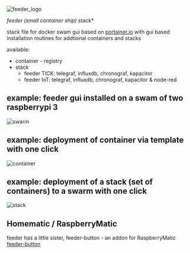 ![feeder_logo](https://github.com/holgerimbery/environment/raw/master/feeder_logo_small.jpg)

*feeder (small container ship)* stack*

stack file for docker swam gui based on [portainer.io](https://portainer.io) with gui based installation routines for addtional containers and stacks

available:
* container - registry
* stack
  * feeder TICK: telegraf, influxdb, chronograf, kapacitor
  * feeder IoT: telegraf, influxdb, chronograf, kapacitor & node-red

## example: feeder gui installed on a swam of two raspberrypi 3 
![swarm](https://github.com/holgerimbery/feeder/raw/master/pictures/swarm_success.png)

## example: deployment of container via template with one click
![container](https://github.com/holgerimbery/feeder/raw/master/pictures/container.png)

## example: deployment of a stack (set of containers) to a swarm with one click
![stack](https://github.com/holgerimbery/feeder/raw/master/pictures/stack.png)


## Homematic / RaspberryMatic
feeder has a little sister, feeder-button - an addon for RaspberryMatic 
[feeder-button](https://github.com/holgerimbery/feeder-button/releases)

